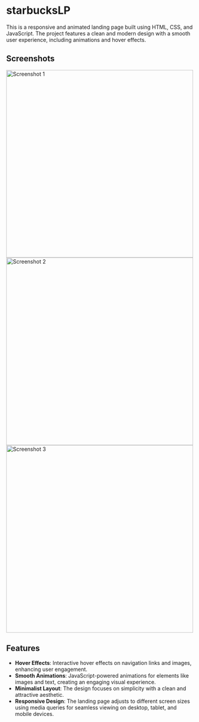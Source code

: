 # starbucksLP
This is a responsive and animated landing page built using HTML, CSS, and JavaScript. The project features a clean and modern design with a smooth user experience, including animations and hover effects.


## Screenshots

<img src="https://github.com/user-attachments/assets/9b11f40a-363a-4cb1-b17b-02e86d3b33e5" alt="Screenshot 1" width="500px">
<img src="https://github.com/user-attachments/assets/fca89390-3d3e-46cc-b783-8cce991a0cc2" alt="Screenshot 2" width="500px">
<img src="https://github.com/user-attachments/assets/another-image-id" alt="Screenshot 3" width="500px">

## Features
- **Hover Effects**: Interactive hover effects on navigation links and images, enhancing user engagement.
- **Smooth Animations**: JavaScript-powered animations for elements like images and text, creating an engaging visual experience.
- **Minimalist Layout**: The design focuses on simplicity with a clean and attractive aesthetic.
- **Responsive Design**: The landing page adjusts to different screen sizes using media queries for seamless viewing on desktop, tablet, and mobile devices.

